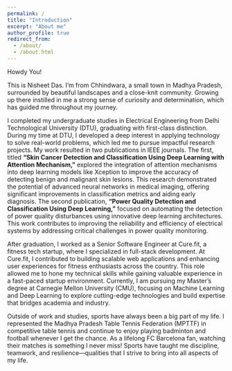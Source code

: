 ```yaml
---
permalink: /
title: "Introduction"
excerpt: "About me"
author_profile: true
redirect_from: 
  - /about/
  - /about.html
---
```


Howdy You!

This is Nisheet Das. I’m from Chhindwara, a small town in Madhya Pradesh, surrounded by beautiful landscapes and a close-knit community. Growing up there instilled in me a strong sense of curiosity and determination, which has guided me throughout my journey.  

I completed my undergraduate studies in Electrical Engineering from Delhi Technological University (DTU), graduating with first-class distinction. During my time at DTU, I developed a deep interest in applying technology to solve real-world problems, which led me to pursue impactful research projects. My work resulted in two publications in IEEE journals. The first, titled **“Skin Cancer Detection and Classification Using Deep Learning with Attention Mechanism,”** explored the integration of attention mechanisms into deep learning models like Xception to improve the accuracy of detecting benign and malignant skin lesions. This research demonstrated the potential of advanced neural networks in medical imaging, offering significant improvements in classification metrics and aiding early diagnosis. The second publication, **“Power Quality Detection and Classification Using Deep Learning,”** focused on automating the detection of power quality disturbances using innovative deep learning architectures. This work contributes to improving the reliability and efficiency of electrical systems by addressing critical challenges in power quality monitoring.

After graduation, I worked as a Senior Software Engineer at Cure.fit, a fitness tech startup, where I specialized in full-stack development. At Cure.fit, I contributed to building scalable web applications and enhancing user experiences for fitness enthusiasts across the country. This role allowed me to hone my technical skills while gaining valuable experience in a fast-paced startup environment. Currently, I am pursuing my Master’s degree at Carnegie Mellon University (CMU), focusing on Machine Learning and Deep Learning to explore cutting-edge technologies and build expertise that bridges academia and industry.

Outside of work and studies, sports have always been a big part of my life. I represented the Madhya Pradesh Table Tennis Federation (MPTTF) in competitive table tennis and continue to enjoy playing badminton and football whenever I get the chance. As a lifelong FC Barcelona fan, watching their matches is something I never miss! Sports have taught me discipline, teamwork, and resilience—qualities that I strive to bring into all aspects of my life.
